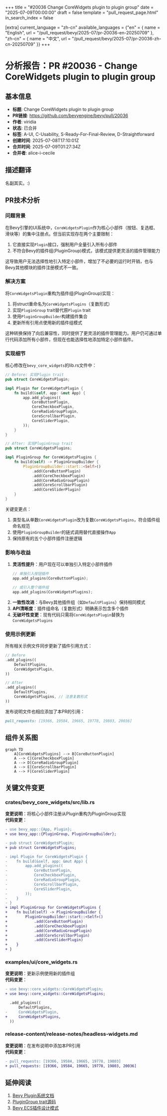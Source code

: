 +++
title = "#20036 Change CoreWidgets plugin to plugin group"
date = "2025-07-09T00:00:00"
draft = false
template = "pull_request_page.html"
in_search_index = false

[extra]
current_language = "zh-cn"
available_languages = {"en" = { name = "English", url = "/pull_request/bevy/2025-07/pr-20036-en-20250709" }, "zh-cn" = { name = "中文", url = "/pull_request/bevy/2025-07/pr-20036-zh-cn-20250709" }}
+++

# 分析报告：PR #20036 - Change CoreWidgets plugin to plugin group

## 基本信息
- **标题**: Change CoreWidgets plugin to plugin group
- **PR链接**: https://github.com/bevyengine/bevy/pull/20036
- **作者**: viridia
- **状态**: 已合并
- **标签**: A-UI, C-Usability, S-Ready-For-Final-Review, D-Straightforward
- **创建时间**: 2025-07-08T17:10:01Z
- **合并时间**: 2025-07-09T01:27:34Z
- **合并者**: alice-i-cecile

## 描述翻译
名副其实。:)

## PR技术分析

### 问题背景
在Bevy引擎的UI系统中，`CoreWidgetsPlugin`作为核心小部件（按钮、复选框、滑块等）的集中注册点。但当前实现存在两个主要限制：
1. 它直接实现`Plugin`接口，强制用户全量引入所有小部件
2. 不符合Bevy的插件组(PluginGroup)模式，该模式提供更灵活的插件管理能力

这导致用户无法选择性地引入特定小部件，增加了不必要的运行时开销，也与Bevy其他模块的插件注册模式不一致。

### 解决方案
将`CoreWidgetsPlugin`重构为插件组(PluginGroup)实现：
1. 将struct重命名为`CoreWidgetsPlugins`（复数形式）
2. 实现`PluginGroup` trait替代原`Plugin` trait
3. 使用`PluginGroupBuilder`构建插件集合
4. 更新所有引用点使用新的插件组模式

这种转换保持了向后兼容性，同时提供了更灵活的插件管理能力。用户仍可通过单行代码添加所有小部件，但现在也能选择性地添加特定小部件插件。

### 实现细节
核心修改在`bevy_core_widgets`的lib.rs文件中：

```rust
// Before: 实现Plugin trait
pub struct CoreWidgetsPlugin;

impl Plugin for CoreWidgetsPlugin {
    fn build(&self, app: &mut App) {
        app.add_plugins((
            CoreButtonPlugin,
            CoreCheckboxPlugin,
            CoreRadioGroupPlugin,
            CoreScrollbarPlugin,
            CoreSliderPlugin,
        ));
    }
}

// After: 实现PluginGroup trait
pub struct CoreWidgetsPlugins;

impl PluginGroup for CoreWidgetsPlugins {
    fn build(self) -> PluginGroupBuilder {
        PluginGroupBuilder::start::<Self>()
            .add(CoreButtonPlugin)
            .add(CoreCheckboxPlugin)
            .add(CoreRadioGroupPlugin)
            .add(CoreScrollbarPlugin)
            .add(CoreSliderPlugin)
    }
}
```

关键变更点：
1. 类型名从单数`CoreWidgetsPlugin`改为复数`CoreWidgetsPlugins`，符合插件组命名规范
2. 使用`PluginGroupBuilder`的链式调用替代直接操作`App`
3. 保持原有的五个小部件插件注册逻辑

### 影响与收益
1. **灵活性提升**：用户现在可以单独引入特定小部件插件
   ```rust
   // 单独引入按钮插件
   app.add_plugins(CoreButtonPlugin);
   
   // 或引入整个插件组
   app.add_plugins(CoreWidgetsPlugins);
   ```
2. **一致性改进**：与Bevy其他插件组（如`DefaultPlugins`）保持相同模式
3. **API清晰度**：插件组命名（复数形式）明确表示包含多个插件
4. **无破坏性变更**：现有代码只需将`CoreWidgetsPlugin`替换为`CoreWidgetsPlugins`

### 使用示例更新
所有相关示例文件同步更新了插件引用方式：
```rust
// Before
.add_plugins((
    DefaultPlugins,
    CoreWidgetsPlugin,
))

// After
.add_plugins((
    DefaultPlugins,
    CoreWidgetsPlugins, // 注意复数形式
))
```

发布说明文件也相应添加了本PR的引用：
```markdown
pull_requests: [19366, 19584, 19665, 19778, 19803, 20036]
```

## 组件关系图

```mermaid
graph TD
    A[CoreWidgetsPlugins] --> B[CoreButtonPlugin]
    A --> C[CoreCheckboxPlugin]
    A --> D[CoreRadioGroupPlugin]
    A --> E[CoreScrollbarPlugin]
    A --> F[CoreSliderPlugin]
```

## 关键文件变更

### crates/bevy_core_widgets/src/lib.rs
**变更说明**：将核心小部件注册从Plugin重构为PluginGroup实现  
**代码变更**：
```diff
- use bevy_app::{App, Plugin};
+ use bevy_app::{PluginGroup, PluginGroupBuilder};

- pub struct CoreWidgetsPlugin;
+ pub struct CoreWidgetsPlugins;

- impl Plugin for CoreWidgetsPlugin {
-    fn build(&self, app: &mut App) {
-        app.add_plugins((
-            CoreButtonPlugin,
-            CoreCheckboxPlugin,
-            CoreRadioGroupPlugin,
-            CoreScrollbarPlugin,
-            CoreSliderPlugin,
-        ));
-    }
- }
+ impl PluginGroup for CoreWidgetsPlugins {
+    fn build(self) -> PluginGroupBuilder {
+        PluginGroupBuilder::start::<Self>()
+            .add(CoreButtonPlugin)
+            .add(CoreCheckboxPlugin)
+            .add(CoreRadioGroupPlugin)
+            .add(CoreScrollbarPlugin)
+            .add(CoreSliderPlugin)
+    }
+ }
```

### examples/ui/core_widgets.rs
**变更说明**：更新示例使用新的插件组  
**代码变更**：
```diff
- use bevy::core_widgets::CoreWidgetsPlugin;
+ use bevy::core_widgets::CoreWidgetsPlugins;

  .add_plugins((
      DefaultPlugins,
-     CoreWidgetsPlugin,
+     CoreWidgetsPlugins,
  ))
```

### release-content/release-notes/headless-widgets.md
**变更说明**：在发布说明中添加本PR引用  
**代码变更**：
```diff
- pull_requests: [19366, 19584, 19665, 19778, 19803]
+ pull_requests: [19366, 19584, 19665, 19778, 19803, 20036]
```

## 延伸阅读
1. [Bevy Plugin系统文档](https://bevyengine.org/learn/book/getting-started/plugins/)
2. [PluginGroup trait源码](https://github.com/bevyengine/bevy/blob/main/crates/bevy_app/src/plugin_group.rs)
3. [Bevy ECS插件设计模式](https://github.com/bevyengine/bevy/discussions/1201)